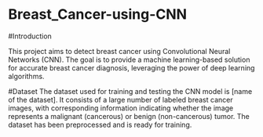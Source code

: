 # Breast_Cancer-using-CNN
  
  
#Introduction

This project aims to detect breast cancer using Convolutional Neural Networks (CNN). The goal is to provide a machine learning-based solution for accurate breast cancer diagnosis, leveraging the power of deep learning algorithms.

#Dataset
The dataset used for training and testing the CNN model is [name of the dataset]. It consists of a large number of labeled breast cancer images, with corresponding information indicating whether the image represents a malignant (cancerous) or benign (non-cancerous) tumor. The dataset has been preprocessed and is ready for training.
